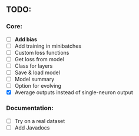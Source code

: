 ## TODO:

### Core:
- [ ] **Add bias**
- [ ] Add training in minibatches
- [ ] Custom loss functions
- [ ] Get loss from model
- [ ] Class for layers
- [ ] Save & load model
- [ ] Model summary
- [ ] Option for evolving
- [x] Average outputs instead of single-neuron output

### Documentation:
- [ ] Try on a real dataset
- [ ] Add Javadocs
